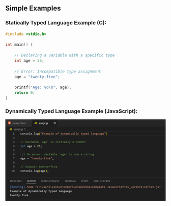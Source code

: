 ## Simple Examples

### Statically Typed Language Example (C):

```c
#include <stdio.h>

int main() {

    // Declaring a variable with a specific type
    int age = 25;

    // Error: Incompatible type assignment           
    age = "twenty-five";

    printf("Age: %d\n", age);
    return 0;
}
```

### Dynamically Typed Language Example (JavaScript):

 ![Screenshot](i1.png)
